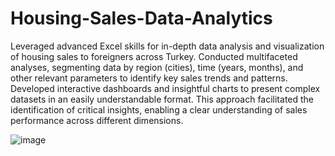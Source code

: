 # Housing-Sales-Data-Analytics
Leveraged advanced Excel skills for in-depth data analysis and visualization of housing sales to foreigners across Turkey. Conducted multifaceted analyses, segmenting data by region (cities), time (years, months), and other relevant parameters to identify key sales trends and patterns. Developed interactive dashboards and insightful charts to present complex datasets in an easily understandable format. This approach facilitated the identification of critical insights, enabling a clear understanding of sales performance across different dimensions.

![image](https://github.com/user-attachments/assets/c9a883ac-1eaf-447e-b3b9-6d4e759d14db)
